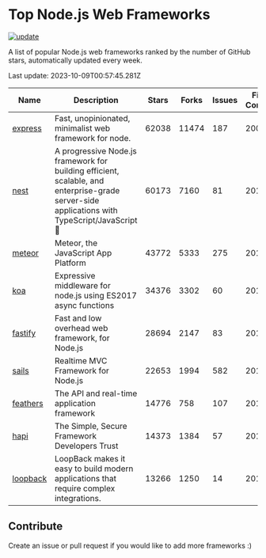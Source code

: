 # Top Node.js Web Frameworks

[![update](https://github.com/sunnysid3up/nodejs-web-frameworks/actions/workflows/update.yml/badge.svg)](https://github.com/sunnysid3up/nodejs-web-frameworks/actions/workflows/update.yml)

A list of popular Node.js web frameworks ranked by the number of GitHub stars, automatically updated every week.

Last update: 2023-10-09T00:57:45.281Z

| Name          | Description          | Stars                     | Forks          | Issues               | First Commit        | Last Commit         | Language          |
|---------------|----------------------|---------------------------|----------------|----------------------|---------------------|---------------------|-------------------|
| [express](https://github.com/expressjs/express) | Fast, unopinionated, minimalist web framework for node. | 62038 | 11474 | 187 | 2009 | 2023-10-09 | JS |
| [nest](https://github.com/nestjs/nest) | A progressive Node.js framework for building efficient, scalable, and enterprise-grade server-side applications with TypeScript/JavaScript 🚀 | 60173 | 7160 | 81 | 2017 | 2023-10-09 | TS |
| [meteor](https://github.com/meteor/meteor) | Meteor, the JavaScript App Platform | 43772 | 5333 | 275 | 2012 | 2023-10-08 | JS |
| [koa](https://github.com/koajs/koa) | Expressive middleware for node.js using ES2017 async functions | 34376 | 3302 | 60 | 2013 | 2023-10-08 | JS |
| [fastify](https://github.com/fastify/fastify) | Fast and low overhead web framework, for Node.js | 28694 | 2147 | 83 | 2016 | 2023-10-09 | JS |
| [sails](https://github.com/balderdashy/sails) | Realtime MVC Framework for Node.js | 22653 | 1994 | 582 | 2012 | 2023-10-05 | JS |
| [feathers](https://github.com/feathersjs/feathers) | The API and real-time application framework | 14776 | 758 | 107 | 2011 | 2023-10-08 | TS |
| [hapi](https://github.com/hapijs/hapi) | The Simple, Secure Framework Developers Trust | 14373 | 1384 | 57 | 2011 | 2023-10-07 | JS |
| [loopback](https://github.com/strongloop/loopback) | LoopBack makes it easy to build modern applications that require complex integrations. | 13266 | 1250 | 14 | 2013 | 2023-10-02 | JS |

## Contribute 

Create an issue or pull request if you would like to add more frameworks :)